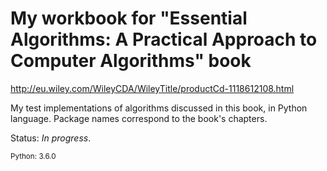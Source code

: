 # My workbook for "Essential Algorithms: A Practical Approach to Computer Algorithms" book

http://eu.wiley.com/WileyCDA/WileyTitle/productCd-1118612108.html

My test implementations of algorithms discussed in this book, in Python 
language. Package names correspond to the book's chapters.

Status: *In progress*.

<sub>Python: 3.6.0</sub>
